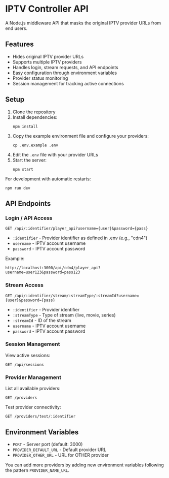 # IPTV Controller API

A Node.js middleware API that masks the original IPTV provider URLs from end users.

## Features

- Hides original IPTV provider URLs
- Supports multiple IPTV providers
- Handles login, stream requests, and API endpoints
- Easy configuration through environment variables
- Provider status monitoring
- Session management for tracking active connections

## Setup

1. Clone the repository
2. Install dependencies:
   ```
   npm install
   ```
3. Copy the example environment file and configure your providers:
   ```
   cp .env.example .env
   ```
4. Edit the `.env` file with your provider URLs
5. Start the server:
   ```
   npm start
   ```
   
For development with automatic restarts:
```
npm run dev
```

## API Endpoints

### Login / API Access

```
GET /api/:identifier/player_api?username={user}&password={pass}
```

- `:identifier` - Provider identifier as defined in .env (e.g., "cdn4")
- `username` - IPTV account username
- `password` - IPTV account password

Example:
```
http://localhost:3000/api/cdn4/player_api?username=user123&password=pass123
```

### Stream Access

```
GET /api/:identifier/stream/:streamType/:streamId?username={user}&password={pass}
```

- `:identifier` - Provider identifier
- `:streamType` - Type of stream (live, movie, series)
- `:streamId` - ID of the stream
- `username` - IPTV account username
- `password` - IPTV account password

### Session Management

View active sessions:
```
GET /api/sessions
```

### Provider Management

List all available providers:
```
GET /providers
```

Test provider connectivity:
```
GET /providers/test/:identifier
```

## Environment Variables

- `PORT` - Server port (default: 3000)
- `PROVIDER_DEFAULT_URL` - Default provider URL
- `PROVIDER_OTHER_URL` - URL for OTHER provider

You can add more providers by adding new environment variables following the pattern `PROVIDER_NAME_URL`. 
